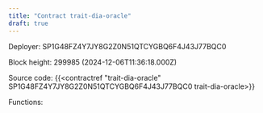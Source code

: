 ```yaml
---
title: "Contract trait-dia-oracle"
draft: true
---
```

Deployer: SP1G48FZ4Y7JY8G2Z0N51QTCYGBQ6F4J43J77BQC0


 



Block height: 299985 (2024-12-06T11:36:18.000Z)

Source code: {{<contractref "trait-dia-oracle" SP1G48FZ4Y7JY8G2Z0N51QTCYGBQ6F4J43J77BQC0 trait-dia-oracle>}}

Functions:


